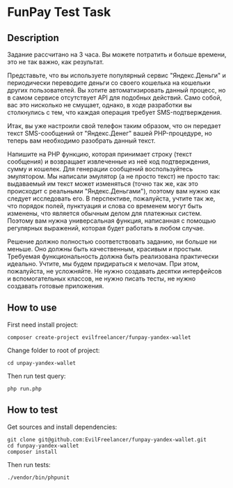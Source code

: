# FunPay Test Task

## Description

Задание рассчитано на 3 часа. Вы можете потратить и больше времени,
это не так важно, как результат.

Представьте, что вы используете популярный сервис "Яндекс.Деньги"
и периодически переводите деньги со своего кошелька на кошельки
других пользователей. Вы хотите автоматизировать данный процесс,
но в самом сервисе отсутствует API для подобных действий. Само собой,
вас это нисколько не смущает, однако, в ходе разработки вы столкнулись
с тем, что каждая операция требует SMS-подтверждения.

Итак, вы уже настроили свой телефон таким образом, что он передает
текст SMS-сообщений от "Яндекс.Денег" вашей PHP-процедуре, но
теперь вам необходимо разобрать данный текст.

Напишите на PHP функцию, которая принимает строку (текст сообщения)
и возвращает извлеченные из неё код подтверждения, сумму и кошелек.
Для генерации сообщений воспользуйтесь эмулятором. Мы написали
эмулятор (а не просто текст) не просто так: выдаваемый им текст
может изменяться (точно так же, как это происходит с реальными
"Яндекс.Деньгами"), поэтому вам нужно как следует исследовать
его. В перспективе, пожалуйста, учтите так же, что порядок полей,
пунктуация и слова со временем могут быть изменены, что является
обычным делом для платежных систем. Поэтому вам нужна универсальная
функция, написанная с помощью регулярных выражений, которая
будет работать в любом случае.

Решение должно полностью соответствовать заданию, ни больше ни
меньше. Оно должны быть качественным, красивым и простым. Требуемая
функциональность должна быть реализована практически идеально.
Учтите, мы будем придираться к мелочам. При этом, пожалуйста, не
усложняйте. Не нужно создавать десятки интерфейсов и
вспомогательных классов, не нужно писать тесты, не нужно
создавать готовые приложения.

## How to use

First need install project:

    composer create-project evilfreelancer/funpay-yandex-wallet

Change folder to root of project:

    cd unpay-yandex-wallet

Then run test query:

    php run.php

## How to test

Get sources and install dependencies:

    git clone git@github.com:EvilFreelancer/funpay-yandex-wallet.git
    cd funpay-yandex-wallet
    composer install

Then run tests:

    ./vendor/bin/phpunit
